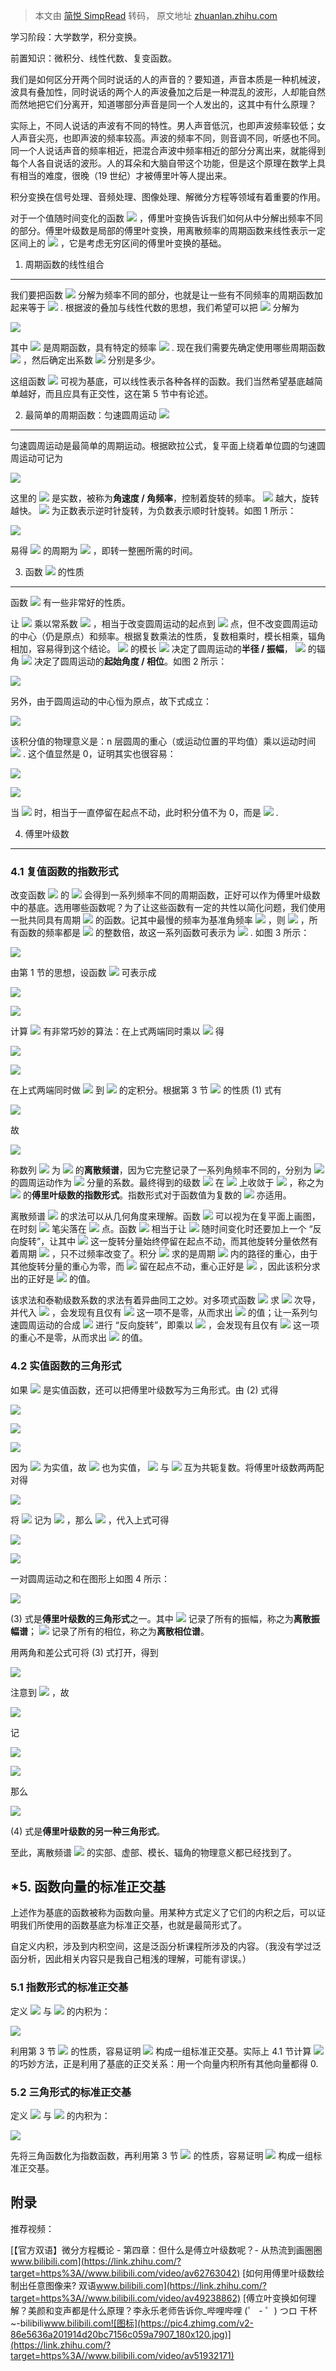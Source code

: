 > 本文由 [简悦 SimpRead](http://ksria.com/simpread/) 转码， 原文地址 [zhuanlan.zhihu.com](https://zhuanlan.zhihu.com/p/108017728)

学习阶段：大学数学，积分变换。

前置知识：微积分、线性代数、复变函数。

我们是如何区分开两个同时说话的人的声音的？要知道，声音本质是一种机械波，波具有叠加性，同时说话的两个人的声波叠加之后是一种混乱的波形，人却能自然而然地把它们分离开，知道哪部分声音是同一个人发出的，这其中有什么原理？

实际上，不同人说话的声波有不同的特性。男人声音低沉，也即声波频率较低；女人声音尖亮，也即声波的频率较高。声波的频率不同，则音调不同，听感也不同。同一个人说话声音的频率相近，把混合声波中频率相近的部分分离出来，就能得到每个人各自说话的波形。人的耳朵和大脑自带这个功能，但是这个原理在数学上具有相当的难度，很晚（19 世纪）才被傅里叶等人提出来。

积分变换在信号处理、音频处理、图像处理、解微分方程等领域有着重要的作用。

对于一个值随时间变化的函数 ![](https://www.zhihu.com/equation?tex=f%28t%29) ，傅里叶变换告诉我们如何从中分解出频率不同的部分。傅里叶级数是局部的傅里叶变换，用离散频率的周期函数来线性表示一定区间上的 ![](https://www.zhihu.com/equation?tex=f%28t%29) ，它是考虑无穷区间的傅里叶变换的基础。

1. 周期函数的线性组合
------------

我们要把函数 ![](https://www.zhihu.com/equation?tex=f%28t%29) 分解为频率不同的部分，也就是让一些有不同频率的周期函数加起来等于 ![](https://www.zhihu.com/equation?tex=f%28t%29) . 根据波的叠加与线性代数的思想，我们希望可以把 ![](https://www.zhihu.com/equation?tex=f%28t%29) 分解为

![](https://www.zhihu.com/equation?tex=f%28t%29%3Da_1f_1%28t%29%2Ba_2f_2%28t%29%2B%5Ccdots+a_nf_n%28t%29%3D%5Csum_%7Bk%3D1%7D%5Ena_kf_k%28t%29)

其中 ![](https://www.zhihu.com/equation?tex=f_k%28t%29) 是周期函数，具有特定的频率 ![](https://www.zhihu.com/equation?tex=%5Cmathrm%7Bfreq%7D_k) . 现在我们需要先确定使用哪些周期函数 ![](https://www.zhihu.com/equation?tex=f_k%28t%29) ，然后确定出系数 ![](https://www.zhihu.com/equation?tex=a_k) 分别是多少。

这组函数 ![](https://www.zhihu.com/equation?tex=f_k%28t%29) 可视为基底，可以线性表示各种各样的函数。我们当然希望基底越简单越好，而且应具有正交性，这在第 5 节中有论述。

2. 最简单的周期函数：匀速圆周运动 ![](https://www.zhihu.com/equation?tex=e%5E%7Bi%5Comega+t%7D)
--------------------------------------------------------------------------------

匀速圆周运动是最简单的周期运动。根据欧拉公式，复平面上绕着单位圆的匀速圆周运动可记为

![](https://www.zhihu.com/equation?tex=e%5E%7Bi%5Comega+t%7D%3D%5Ccos%5Comega+t%2Bi%5Csin%5Comega+t)

这里的 ![](https://www.zhihu.com/equation?tex=%5Comega) 是实数，被称为**角速度 / 角频率**，控制着旋转的频率。 ![](https://www.zhihu.com/equation?tex=%5Comega) 越大，旋转越快。 ![](https://www.zhihu.com/equation?tex=%5Comega) 为正数表示逆时针旋转，为负数表示顺时针旋转。如图 1 所示：

![](https://pic1.zhimg.com/v2-8273185f64b1859b8edf2ee4de24bf28_b.jpg)

易得 ![](https://www.zhihu.com/equation?tex=e%5E%7Bi%5Comega+t%7D) 的周期为 ![](https://www.zhihu.com/equation?tex=T%3D%5Cfrac%7B2%5Cpi%7D%5Comega) ，即转一整圈所需的时间。

3. 函数 ![](https://www.zhihu.com/equation?tex=e%5E%7Bi%5Comega+t%7D) 的性质
-----------------------------------------------------------------------

函数 ![](https://www.zhihu.com/equation?tex=f_%5Comega%28t%29%3De%5E%7Bi%5Comega+t%7D) 有一些非常好的性质。

让 ![](https://www.zhihu.com/equation?tex=e%5E%7Bi%5Comega+t%7D) 乘以常系数 ![](https://www.zhihu.com/equation?tex=c%5Cin%5Cmathbb+C) ，相当于改变圆周运动的起点到 ![](https://www.zhihu.com/equation?tex=c) 点，但不改变圆周运动的中心（仍是原点）和频率。根据复数乘法的性质，复数相乘时，模长相乘，辐角相加，容易得到这个结论。 ![](https://www.zhihu.com/equation?tex=c) 的模长 ![](https://www.zhihu.com/equation?tex=%7Cc%7C) 决定了圆周运动的**半径 / 振幅**， ![](https://www.zhihu.com/equation?tex=c) 的辐角 ![](https://www.zhihu.com/equation?tex=%5Carg+c) 决定了圆周运动的**起始角度 / 相位**。如图 2 所示：

![](https://pic3.zhimg.com/v2-801330d595ace5d3ae02ec0a5375a3ea_b.jpg)

另外，由于圆周运动的中心恒为原点，故下式成立：

![](https://www.zhihu.com/equation?tex=%5Cint_0%5E%7BnT%7De%5E%7Bi%5Comega+t%7Ddt%3D0%5Cquad%28%5Comega%5Cne0%2C%5Cquad+T%3D%5Cfrac%7B2%5Cpi%7D%7B%5Comega%7D%29%5Ctag1)

该积分值的物理意义是：n 层圆周的重心（或运动位置的平均值）乘以运动时间 ![](https://www.zhihu.com/equation?tex=nT) . 这个值显然是 0，证明其实也很容易：

![](https://www.zhihu.com/equation?tex=%5Cint_0%5E%7BnT%7De%5E%7Bi%5Comega+t%7Ddt%3D%5Cint_0%5E%7BnT%7D%28%5Ccos%5Comega+t%2Bi%5Csin%5Comega+t%29dt)

![](https://www.zhihu.com/equation?tex=%3D%5Cleft%5B%5Cfrac1%5Comega%5Csin%5Comega+t-%5Cfrac+i%5Comega%5Ccos%5Comega+t%5Cright%5D%5E%7B2n%5Cpi%2F%5Comega%7D_0%3D0)

当 ![](https://www.zhihu.com/equation?tex=%5Comega%3D0) 时，相当于一直停留在起点不动，此时积分值不为 0，而是 ![](https://www.zhihu.com/equation?tex=nT) .

4. 傅里叶级数
--------

### 4.1 复值函数的指数形式

改变函数 ![](https://www.zhihu.com/equation?tex=e%5E%7Bi%5Comega+t%7D) 的 ![](https://www.zhihu.com/equation?tex=%5Comega) 会得到一系列频率不同的周期函数，正好可以作为傅里叶级数中的基底。选用哪些函数呢？为了让这些函数有一定的共性以简化问题，我们使用一批共同具有周期 ![](https://www.zhihu.com/equation?tex=T) 的函数。记其中最慢的频率为基准角频率 ![](https://www.zhihu.com/equation?tex=%5Comega_0) ，则 ![](https://www.zhihu.com/equation?tex=T%3D%5Cfrac%7B2%5Cpi%7D%7B%5Comega_0%7D) ，所有函数的频率都是 ![](https://www.zhihu.com/equation?tex=%5Comega_0) 的整数倍，故这一系列函数可表示为 ![](https://www.zhihu.com/equation?tex=e%5E%7Bin%5Comega_0t%7D) . 如图 3 所示：

![](https://pic4.zhimg.com/v2-6860d42d0f597a6144a2f44c55fb248b_b.gif)

由第 1 节的思想，设函数 ![](https://www.zhihu.com/equation?tex=f%28t%29) 可表示成

![](https://www.zhihu.com/equation?tex=f%28t%29%3D%5Csum_%7Bk%3D-%5Cinfty%7D%5E%7B%2B%5Cinfty%7Dc_ke%5E%7Bik%5Comega_0t%7D)

![](https://www.zhihu.com/equation?tex=%3D%5Ccdots%2Bc_%7B-2%7De%5E%7B-2i%5Comega_0t%7D%2Bc_%7B-1%7De%5E%7B-1i%5Comega_0t%7D%2Bc_0e%5E%7B0i%5Comega_0t%7D%2Bc_1e%5E%7B1i%5Comega_0t%7D%2Bc_2e%5E%7B2i%5Comega_0t%7D%2B%5Ccdots)

计算 ![](https://www.zhihu.com/equation?tex=c_n) 有非常巧妙的算法：在上式两端同时乘以 ![](https://www.zhihu.com/equation?tex=e%5E%7B-in%5Comega_0t%7D) 得

![](https://www.zhihu.com/equation?tex=f%28t%29e%5E%7B-in%5Comega_0t%7D%3D%5Csum_%7Bk%3D-%5Cinfty%7D%5E%7B%2B%5Cinfty%7Dc_ke%5E%7Bi%28k-n%29%5Comega_0t%7D)

![](https://www.zhihu.com/equation?tex=%3D%5Ccdots%2Bc_%7Bn-2%7De%5E%7B-2i%5Comega_0t%7D%2Bc_%7Bn-1%7De%5E%7B-1i%5Comega_0t%7D%2Bc_ne%5E%7B0i%5Comega_0t%7D%2Bc_%7Bn%2B1%7De%5E%7B1i%5Comega_0t%7D%2Bc_%7Bn%2B2%7De%5E%7B2i%5Comega_0t%7D%2B%5Ccdots)

在上式两端同时做 ![](https://www.zhihu.com/equation?tex=0) 到 ![](https://www.zhihu.com/equation?tex=T) 的定积分。根据第 3 节 ![](https://www.zhihu.com/equation?tex=e%5E%7Bi%5Comega+t%7D) 的性质 (1) 式有

![](https://www.zhihu.com/equation?tex=%5Cint_0%5ETf%28t%29e%5E%7B-in%5Comega_0t%7Ddt%3D%5Ccdots%2B0%2B0%2BTc_n%2B0%2B0%2B%5Ccdots)

故

![](https://www.zhihu.com/equation?tex=c_n%3D%5Cfrac1T%5Cint_0%5ETf%28t%29e%5E%7B-in%5Comega_0t%7Ddt%5Ctag2)

称数列 ![](https://www.zhihu.com/equation?tex=c_n) 为 ![](https://www.zhihu.com/equation?tex=f%28t%29) 的**离散频谱**，因为它完整记录了一系列角频率不同的，分别为 ![](https://www.zhihu.com/equation?tex=n%5Comega_0) 的圆周运动作为 ![](https://www.zhihu.com/equation?tex=f%28t%29) 分量的系数。最终得到的级数 ![](https://www.zhihu.com/equation?tex=%5Csum_%7Bn%3D-%5Cinfty%7D%5E%7B%2B%5Cinfty%7Dc_ne%5E%7Bin%5Comega_0t%7D) 在 ![](https://www.zhihu.com/equation?tex=t%5Cin%5B0%2CT%5D) 上收敛于 ![](https://www.zhihu.com/equation?tex=f%28t%29) ，称之为 ![](https://www.zhihu.com/equation?tex=f%28t%29) 的**傅里叶级数的指数形式**。指数形式对于函数值为复数的 ![](https://www.zhihu.com/equation?tex=f%28t%29) 亦适用。

离散频谱 ![](https://www.zhihu.com/equation?tex=c_n) 的求法可以从几何角度来理解。函数 ![](https://www.zhihu.com/equation?tex=f%28t%29) 可以视为在复平面上画图，在时刻 ![](https://www.zhihu.com/equation?tex=t) 笔尖落在 ![](https://www.zhihu.com/equation?tex=f%28t%29) 点。函数 ![](https://www.zhihu.com/equation?tex=f%28t%29e%5E%7B-in%5Comega_0t%7D) 相当于让 ![](https://www.zhihu.com/equation?tex=f%28t%29) 随时间变化时还要加上一个 “反向旋转”，让其中 ![](https://www.zhihu.com/equation?tex=c_ne%5E%7Bin%5Comega_0t%7D) 这一旋转分量始终停留在起点不动，而其他旋转分量依然有着周期 ![](https://www.zhihu.com/equation?tex=T) ，只不过频率改变了。积分 ![](https://www.zhihu.com/equation?tex=%5Cfrac1T%5Cint_0%5ETf%28t%29e%5E%7B-in%5Comega_0t%7Ddt) 求的是周期 ![](https://www.zhihu.com/equation?tex=T) 内的路径的重心，由于其他旋转分量的重心为零，而 ![](https://www.zhihu.com/equation?tex=c_ne%5E%7Bin%5Comega_0t%7D) 留在起点不动，重心正好是 ![](https://www.zhihu.com/equation?tex=c_n) ，因此该积分求出的正好是 ![](https://www.zhihu.com/equation?tex=c_n) 的值。

该求法和泰勒级数系数的求法有着异曲同工之妙。对多项式函数 ![](https://www.zhihu.com/equation?tex=%5Csum+a_n%28x-x_0%29%5En) 求 ![](https://www.zhihu.com/equation?tex=n) 次导，并代入 ![](https://www.zhihu.com/equation?tex=x%3Dx_0) ，会发现有且仅有 ![](https://www.zhihu.com/equation?tex=a_n%28x-x_0%29%5En) 这一项不是零，从而求出 ![](https://www.zhihu.com/equation?tex=a_n) 的值；让一系列匀速圆周运动的合成 ![](https://www.zhihu.com/equation?tex=%5Csum+c_ne%5E%7Bin%5Comega_0t%7D) 进行 “反向旋转”，即乘以 ![](https://www.zhihu.com/equation?tex=e%5E%7B-i+n%5Comega_0t%7D) ，会发现有且仅有 ![](https://www.zhihu.com/equation?tex=c_ne%5E%7Bin%5Comega_0t%7D) 这一项的重心不是零，从而求出 ![](https://www.zhihu.com/equation?tex=c_n) 的值。

### 4.2 实值函数的三角形式

如果 ![](https://www.zhihu.com/equation?tex=f%28t%29) 是实值函数，还可以把傅里叶级数写为三角形式。由 (2) 式得

![](https://www.zhihu.com/equation?tex=c_n%3D%5Cfrac1T%5Cint_0%5ETf%28t%29%28%5Ccos+n%5Comega_0t-i%5Csin+n%5Comega_0t%29dt)

![](https://www.zhihu.com/equation?tex=c_%7B-n%7D%3D%5Cfrac1T%5Cint_0%5ETf%28t%29%28%5Ccos+n%5Comega_0t%2Bi%5Csin+n%5Comega_0t%29dt)

![](https://www.zhihu.com/equation?tex=c_n%2Bc_%7B-n%7D%3D%5Cfrac2T%5Cint_0%5ETf%28t%29%5Ccos+n%5Comega_0tdt)

因为 ![](https://www.zhihu.com/equation?tex=f%28t%29) 为实值，故 ![](https://www.zhihu.com/equation?tex=c_n%2Bc_%7B-n%7D) 也为实值， ![](https://www.zhihu.com/equation?tex=c_n) 与 ![](https://www.zhihu.com/equation?tex=c_%7B-n%7D) 互为共轭复数。将傅里叶级数两两配对得

![](https://www.zhihu.com/equation?tex=f%28t%29%3Dc_0%2B%5Csum_%7Bn%3D1%7D%5E%7B%2B%5Cinfty%7D%28c_ne%5E%7Bin%5Comega_0t%7D%2Bc_%7B-n%7De%5E%7B-in%5Comega_0t%7D%29)

将 ![](https://www.zhihu.com/equation?tex=c_n) 记为 ![](https://www.zhihu.com/equation?tex=%7Cc_n%7Ce%5E%7Bi%5Carg+c_n%7D) ，那么 ![](https://www.zhihu.com/equation?tex=c_%7B-n%7D%3D%7Cc_n%7Ce%5E%7B-i%5Carg+c_n%7D) ，代入上式可得

![](https://www.zhihu.com/equation?tex=f%28t%29%3Dc_0%2B%5Csum_%7Bn%3D1%7D%5E%7B%2B%5Cinfty%7D%7Cc_n%7C%5Cleft%28e%5E%7Bi%28n%5Comega_0t%2B%5Carg+c_n%29%7D%2Be%5E%7B-i%28n%5Comega_0t%2B%5Carg+c_n%29%7D%5Cright%29)

![](https://www.zhihu.com/equation?tex=f%28t%29%3Dc_0%2B%5Csum_%7Bn%3D1%7D%5E%7B%2B%5Cinfty%7D2%7Cc_n%7C%5Ccos%28n%5Comega_0t%2B%5Carg+c_n%29%5Ctag3)

一对圆周运动之和在图形上如图 4 所示：

![](https://pic4.zhimg.com/v2-47bb1b2211e2f885608e0845f73bf7bb_b.jpg)

(3) 式是**傅里叶级数的三角形式**之一。其中 ![](https://www.zhihu.com/equation?tex=%7Cc_n%7C) 记录了所有的振幅，称之为**离散振幅谱**； ![](https://www.zhihu.com/equation?tex=%5Carg+c_n) 记录了所有的相位，称之为**离散相位谱**。

用两角和差公式可将 (3) 式打开，得到

![](https://www.zhihu.com/equation?tex=f%28t%29%3Dc_0%2B%5Csum_%7Bn%3D1%7D%5E%7B%2B%5Cinfty%7D2%7Cc_n%7C%28%5Ccos+n%5Comega_0t%5Ccos%5Carg+c_n-%5Csin+n%5Comega_0t%5Csin%5Carg+c_n%29)

注意到 ![](https://www.zhihu.com/equation?tex=%7Cc_n%7C%5Ccos%5Carg+c_n%3D%5CRe%28c_n%29%2C%5Cquad+%7Cc_n%7C%5Csin%5Carg+c_n%3D%5CIm%28c_n%29) ，故

![](https://www.zhihu.com/equation?tex=f%28t%29%3Dc_0%2B%5Csum_%7Bn%3D1%7D%5E%7B%2B%5Cinfty%7D2%28%5CRe%28c_n%29%5Ccos+n%5Comega_0t-%5CIm%28c_n%29%5Csin+n%5Comega_0t%29)

记

![](https://www.zhihu.com/equation?tex=2%5CRe%28c_n%29%3Da_n%3D%5Cfrac2T%5Cint_0%5ETf%28t%29%5Ccos+n%5Comega_0tdt)

![](https://www.zhihu.com/equation?tex=-2%5CIm%28c_n%29%3Db_n%3D%5Cfrac2T%5Cint_0%5ETf%28t%29%5Csin+n%5Comega_0tdt+)

那么

![](https://www.zhihu.com/equation?tex=f%28t%29%3D%5Cfrac%7Ba_0%7D2%2B%5Csum_%7Bn%3D1%7D%5E%7B%2B%5Cinfty%7D%28a_n%5Ccos+n%5Comega_0t%2Bb_n%5Csin+n%5Comega_0+t%29%5Ctag4)

(4) 式是**傅里叶级数的另一种三角形式**。

至此，离散频谱 ![](https://www.zhihu.com/equation?tex=c_n) 的实部、虚部、模长、辐角的物理意义都已经找到了。

***5**. 函数向量的标准正交基
------------------

上述作为基底的函数被称为函数向量。用某种方式定义了它们的内积之后，可以证明我们所使用的函数基底为标准正交基，也就是最简形式了。

自定义内积，涉及到内积空间，这是泛函分析课程所涉及的内容。（我没有学过泛函分析，因此相关内容只是我自己粗浅的理解，可能有谬误。）

### 5.1 指数形式的标准正交基

定义 ![](https://www.zhihu.com/equation?tex=u%28t%29) 与 ![](https://www.zhihu.com/equation?tex=v%28t%29) 的内积为：

![](https://www.zhihu.com/equation?tex=%5Cfrac1T%5Cint_0%5ET%5Coverline%7Bu%28t%29%7Dv%28t%29dt)

利用第 3 节 ![](https://www.zhihu.com/equation?tex=e%5E%7Bi%5Comega+t%7D) 的性质，容易证明 ![](https://www.zhihu.com/equation?tex=%5C%7B%5Ccdots%2Ce%5E%7B-2i%5Comega_0t%7D%2Ce%5E%7B-i%5Comega_0t%7D%2C1%2Ce%5E%7Bi%5Comega_0t%7D%2Ce%5E%7B2i%5Comega_0t%7D%2C%5Ccdots%5C%7D) 构成一组标准正交基。实际上 4.1 节计算 ![](https://www.zhihu.com/equation?tex=c_n) 的巧妙方法，正是利用了基底的正交关系：用一个向量内积所有其他向量都得 0.

### 5.2 三角形式的标准正交基

定义 ![](https://www.zhihu.com/equation?tex=u%28t%29) 与 ![](https://www.zhihu.com/equation?tex=v%28t%29) 的内积为：

![](https://www.zhihu.com/equation?tex=%5Cfrac2T%5Cint_0%5ETu%28t%29v%28t%29dt)

先将三角函数化为指数函数，再利用第 3 节 ![](https://www.zhihu.com/equation?tex=e%5E%7Bi%5Comega+t%7D) 的性质，容易证明 ![](https://www.zhihu.com/equation?tex=%5Cleft%5C%7B%5Cfrac%7B%5Csqrt2%7D2%2C%5Ccos%5Comega_0t%2C%5Csin%5Comega_0t%2C%5Ccos2%5Comega_0t%2C%5Csin2%5Comega_0t%2C%5Ccdots%5Cright%5C%7D) 构成一组标准正交基。

附录
--

推荐视频：

[【官方双语】微分方程概论 - 第四章：但什么是傅立叶级数呢？- 从热流到画圈圈​www.bilibili.com](https://link.zhihu.com/?target=https%3A//www.bilibili.com/video/av62763042) [如何用傅里叶级数绘制出任意图像来? 双语​www.bilibili.com](https://link.zhihu.com/?target=https%3A//www.bilibili.com/video/av49238862) [傅立叶变换如何理解？美颜和变声都是什么原理？李永乐老师告诉你_哔哩哔哩 (゜ - ゜) つロ 干杯~-bilibili​www.bilibili.com![图标](https://pic4.zhimg.com/v2-86e5636a201914d20bc7156c059a7907_180x120.jpg)](https://link.zhihu.com/?target=https%3A//www.bilibili.com/video/av51932171)